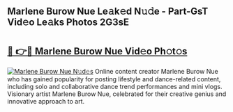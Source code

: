 ## Marlene Burow Nue Le𝚊k𝚎d N𝚞𝚍e - Part-GsT Vid𝚎o Le𝚊ks Photos 2G3sE

# <h2><a href="http://fbajok.evod.top/?m=Marlene+Burow+Nue">🔗 👉🔴 Marlene Burow Nue Vid𝚎o Ph𝚘t𝚘s</a></h2>

[![Marlene Burow Nue N𝚞d𝚎s](https://i.imgur.com/8V9OHl7.gif)](http://fbajok.evod.top/?m=Marlene+Burow+Nue)
Online content creator Marlene Burow Nue who has gained popularity for posting lifestyle and dance-related content, including solo and collaborative dance trend performances and mini vlogs. Visionary artist Marlene Burow Nue, celebrated for their creative genius and innovative approach to art. 

